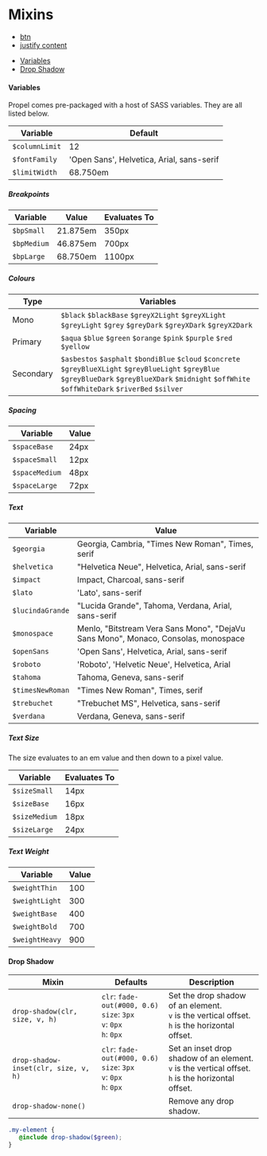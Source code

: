 # Mixins

- [btn](#btn)
- [justify content](mixins/justify-content.md)



* [Variables](#variables)
* [Drop Shadow](#drop-shadow)




#### Variables
Propel comes pre-packaged with a host of SASS variables. They are all listed below.

Variable | Default
---- | ----
`$columnLimit` | 12
`$fontFamily` | 'Open Sans', Helvetica, Arial, sans-serif
`$limitWidth` | 68.750em

##### Breakpoints
Variable | Value | Evaluates To
---- | ---- | ----
`$bpSmall` | 21.875em | 350px
`$bpMedium` | 46.875em | 700px
`$bpLarge` | 68.750em | 1100px

##### Colours
Type | Variables
---- | ----
Mono | `$black` `$blackBase` `$greyX2Light` `$greyXLight` `$greyLight` `$grey` `$greyDark` `$greyXDark` `$greyX2Dark`
Primary | `$aqua` `$blue` `$green` `$orange` `$pink` `$purple` `$red` `$yellow`
Secondary | `$asbestos` `$asphalt` `$bondiBlue` `$cloud` `$concrete` `$greyBlueXLight` `$greyBlueLight` `$greyBlue` `$greyBlueDark` `$greyBlueXDark` `$midnight` `$offWhite` `$offWhiteDark` `$riverBed` `$silver`

##### Spacing
Variable | Value
---- | ----
`$spaceBase` | 24px
`$spaceSmall` | 12px
`$spaceMedium` | 48px
`$spaceLarge` | 72px

##### Text
Variable | Value
---- | ----
`$georgia` | Georgia, Cambria, "Times New Roman", Times, serif
`$helvetica` | "Helvetica Neue", Helvetica, Arial, sans-serif
`$impact` | Impact, Charcoal, sans-serif
`$lato` | 'Lato', sans-serif
`$lucindaGrande` | "Lucida Grande", Tahoma, Verdana, Arial, sans-serif
`$monospace` | Menlo, "Bitstream Vera Sans Mono", "DejaVu Sans Mono", Monaco, Consolas, monospace
`$openSans` | 'Open Sans', Helvetica, Arial, sans-serif
`$roboto` | 'Roboto', 'Helvetic Neue', Helvetica, Arial
`$tahoma` | Tahoma, Geneva, sans-serif
`$timesNewRoman` | "Times New Roman", Times, serif
`$trebuchet` | "Trebuchet MS", Helvetica, sans-serif
`$verdana` | Verdana, Geneva, sans-serif

##### Text Size
The size evaluates to an em value and then down to a pixel value.

Variable | Evaluates To
---- | ----
`$sizeSmall` | 14px
`$sizeBase` | 16px
`$sizeMedium` | 18px
`$sizeLarge` | 24px

##### Text Weight
Variable | Value
---- | ----
`$weightThin` | 100
`$weightLight` | 300
`$weightBase` | 400
`$weightBold` | 700
`$weightHeavy` | 900


#### Drop Shadow
Mixin | Defaults | Description
---- | ---- | ----
`drop-shadow(clr, size, v, h)` | `clr`: `fade-out(#000, 0.6)`<br>`size`: `3px`<br>`v`: `0px`<br>`h`: `0px` | Set the drop shadow of an element.<br>`v` is the vertical offset.<br>`h` is the horizontal offset.
`drop-shadow-inset(clr, size, v, h)` | `clr`: `fade-out(#000, 0.6)`<br>`size`: `3px`<br>`v`: `0px`<br>`h`: `0px` | Set an inset drop shadow of an element.<br>`v` is the vertical offset.<br>`h` is the horizontal offset.
`drop-shadow-none()` | | Remove any drop shadow.

```scss
.my-element {
   @include drop-shadow($green);
}
```